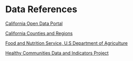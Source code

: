# Data References

[California Open Data Portal](https://data.ca.gov/dataset/food-affordability)

[California Counties and Regions](https://census.ca.gov/regions/)

[Food and Nutrition Service, U.S Department of Agriculture](https://www.fns.usda.gov/pd/overview)

[Healthy Communities Data and Indicators Project](https://tinyurl.com/ycx8kjrv)
